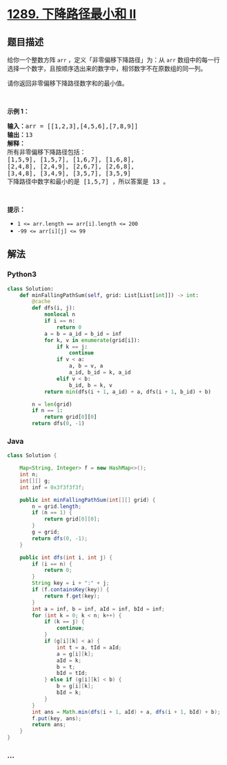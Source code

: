 # [1289. 下降路径最小和  II](https://leetcode-cn.com/problems/minimum-falling-path-sum-ii)



## 题目描述

<!-- 这里写题目描述 -->

<p>给你一个整数方阵&nbsp;<code>arr</code>&nbsp;，定义「非零偏移下降路径」为：从&nbsp;<code>arr</code> 数组中的每一行选择一个数字，且按顺序选出来的数字中，相邻数字不在原数组的同一列。</p>

<p>请你返回非零偏移下降路径数字和的最小值。</p>

<p>&nbsp;</p>

<p><strong>示例 1：</strong></p>

<pre>
<strong>输入：</strong>arr = [[1,2,3],[4,5,6],[7,8,9]]
<strong>输出：</strong>13
<strong>解释：</strong>
所有非零偏移下降路径包括：
[1,5,9], [1,5,7], [1,6,7], [1,6,8],
[2,4,8], [2,4,9], [2,6,7], [2,6,8],
[3,4,8], [3,4,9], [3,5,7], [3,5,9]
下降路径中数字和最小的是&nbsp;[1,5,7] ，所以答案是&nbsp;13 。
</pre>

<p>&nbsp;</p>

<p><strong>提示：</strong></p>

<ul>
	<li><code>1 &lt;= arr.length == arr[i].length &lt;= 200</code></li>
	<li><code>-99 &lt;= arr[i][j] &lt;= 99</code></li>
</ul>


## 解法

<!-- 这里可写通用的实现逻辑 -->

<!-- tabs:start -->

### **Python3**

<!-- 这里可写当前语言的特殊实现逻辑 -->

```python
class Solution:
    def minFallingPathSum(self, grid: List[List[int]]) -> int:
        @cache
        def dfs(i, j):
            nonlocal n
            if i == n:
                return 0
            a = b = a_id = b_id = inf
            for k, v in enumerate(grid[i]):
                if k == j:
                    continue
                if v < a:
                    a, b = v, a
                    a_id, b_id = k, a_id
                elif v < b:
                    b_id, b = k, v
            return min(dfs(i + 1, a_id) + a, dfs(i + 1, b_id) + b)

        n = len(grid)
        if n == 1:
            return grid[0][0]
        return dfs(0, -1)
```

### **Java**

<!-- 这里可写当前语言的特殊实现逻辑 -->

```java
class Solution {

    Map<String, Integer> f = new HashMap<>();
    int n;
    int[][] g;
    int inf = 0x3f3f3f3f;

    public int minFallingPathSum(int[][] grid) {
        n = grid.length;
        if (n == 1) {
            return grid[0][0];
        }
        g = grid;
        return dfs(0, -1);
    }

    public int dfs(int i, int j) {
        if (i == n) {
            return 0;
        }
        String key = i + ":" + j;
        if (f.containsKey(key)) {
            return f.get(key);
        }
        int a = inf, b = inf, aId = inf, bId = inf;
        for (int k = 0; k < n; k++) {
            if (k == j) {
                continue;
            }
            if (g[i][k] < a) {
                int t = a, tId = aId;
                a = g[i][k];
                aId = k;
                b = t;
                bId = tId;
            } else if (g[i][k] < b) {
                b = g[i][k];
                bId = k;
            }
        }
        int ans = Math.min(dfs(i + 1, aId) + a, dfs(i + 1, bId) + b);
        f.put(key, ans);
        return ans;
    }
}
```

### **...**

```

```

<!-- tabs:end -->
